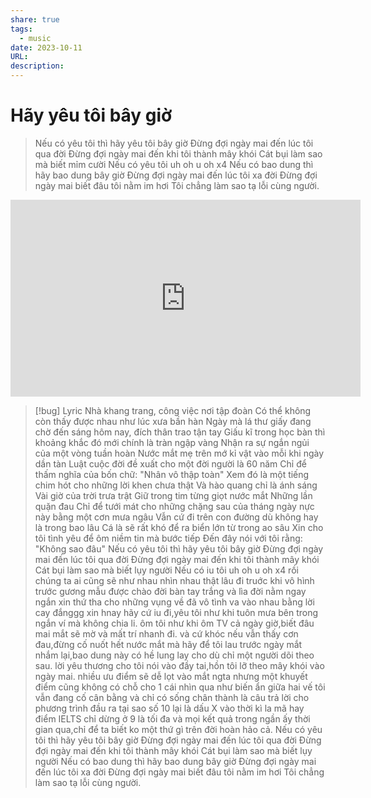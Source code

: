 ```yaml
---
share: true
tags:
  - music
date: 2023-10-11
URL: 
description: 
---
```


# Hãy yêu tôi bây giờ

> Nếu có yêu tôi thì hãy yêu tôi bây giờ
> Đừng đợi ngày mai đến lúc tôi qua đời
> Đừng đợi ngày mai đến khi tôi thành mây khói
> Cát bụi làm sao mà biết mỉm cười
> Nếu có yêu tôi uh oh u oh x4
> Nếu có bao dung thì hãy bao dung bây giờ
> Đừng đợi ngày mai đến lúc tôi xa đời
> Đừng đợi ngày mai biết đâu tôi nằm im hơi
> Tôi chẳng làm sao tạ lỗi cùng người.


<iframe width="560" height="315" src="https://www.youtube.com/embed/OGV30up_JvE?si=37GZGI3QnpybMKWu" title="YouTube video player" frameborder="0" allow="accelerometer; autoplay; clipboard-write; encrypted-media; gyroscope; picture-in-picture; web-share" allowfullscreen></iframe>


> [!bug] Lyric
> Nhà khang trang, công việc nơi tập đoàn
> Có thể không còn thấy được nhau như lúc xưa bần hàn
> Ngày mà lá thư giấy đang chờ đến sáng hôm nay, đích thân trao tận tay
> Giấu kĩ trong học bàn thì khoảng khắc đó mới chính là tràn ngập vàng
> Nhận ra sự ngắn ngủi của một vòng tuần hoàn
> Nước mắt mẹ trên mớ kỉ vật vào mỗi khi ngày dần tàn
> Luật cuộc đời đề xuất cho một đời người là 60 năm
> Chỉ để thấm nghĩa của bốn chữ: "Nhân vô thập toàn"
> Xem đó là một tiếng chim hót cho những lời khen chưa thật
> Và hào quang chỉ là ánh sáng
> Vài giờ của trời trưa trật
> Giữ trong tim từng giọt nước mắt
> Những lần quặn đau
> Chỉ để tưới mát cho những chặng sau của tháng ngày nực này bằng một cơn mưa ngâu
> Vẫn cứ đi trên con đường dù không hay là trong bao lâu
> Cá là sẽ rất khó để ra biển lớn từ trong ao sâu
> Xin cho tôi tình yêu để ôm niềm tin mà bước tiếp
> Đến đây nói với tôi rằng: "Không sao đâu"
> Nếu có yêu tôi thì hãy yêu tôi bây giờ
> Đừng đợi ngày mai đến lúc tôi qua đời
> Đừng đợi ngày mai đến khi tôi thành mây khói
> Cát bụi làm sao mà biết lụy người
> Nếu có iu tôi uh oh u oh x4
> rồi chúng ta ai cũng sẽ như nhau
> nhìn nhau thật lâu đi truớc khi vô hình trước gương mẫu
> được chào đời bàn tay trắng và lìa đời nằm ngay ngắn
> xin thứ tha cho những vụng về đã vô tình va vào nhau bằng lời cay đắnggg
> xin hnay hãy cứ iu đi,yêu tôi như khi tuôn mưa bên trong ngắn ví mà không chia li.
> ôm tôi như khi ôm TV cả ngày giờ,biết đâu mai mắt sẽ mờ và mất trí nhanh đi.
> và cứ khóc nếu vẫn thấy cơn đau,đừng cố nuốt hết nước mắt mà hãy để tôi lau
> trước ngày mắt nhắm lại,bao dung này có hề lung lay cho dù chỉ một người dõi theo sau.
> lời yêu thương cho tôi nói vào đầy tai,hồn tôi lỡ theo mây khói vào ngày mai.
> nhiều ưu điểm sẽ dễ lọt vào mắt ngta
> nhưng một khuyết điểm cũng không có chỗ cho 1 cái nhìn qua
> như biến ẩn giữa hai vế tôi vẫn đang cố cân bằng
> và chỉ có sống chân thành là câu trả lời cho phương trình đầu ra
> tại sao số 10 lại là dấu X vào thời kì la mã
> hay điểm IELTS chỉ dừng ở 9 là tối đa
> và mọi kết quả trong ngần ấy thời gian qua,chỉ để ta biết ko một thứ gì trên đời hoàn hảo cả.
> Nếu có yêu tôi thì hãy yêu tôi bây giờ
> Đừng đợi ngày mai đến lúc tôi qua đời
> Đừng đợi ngày mai đến khi tôi thành mây khói
> Cát bụi làm sao mà biết lụy người
> Nếu có bao dung thì hãy bao dung bây giờ
> Đừng đợi ngày mai đến lúc tôi xa đời
> Đừng đợi ngày mai biết đâu tôi nằm im hơi
> Tôi chẳng làm sao tạ lỗi cùng người.


